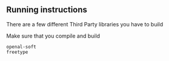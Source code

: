 ## Running instructions

There are a few different Third Party libraries you have to build

Make sure that you compile and build 

```
openal-soft
freetype

```